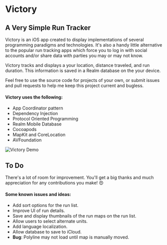 # Victory

## A Very Simple Run Tracker

Victory is an iOS app created to display implementations of several programming paradigms and technologies. It's also a handy little alternative to the popular run tracking apps which force you to log in with social accounts and/or share data with parties you may or may not know.

Victory tracks and displays a your location, distance traveled, and run duration. This information is saved in a Realm database on the your device.

Feel free to use the source code for projects of your own, or submit issues and pull requests to help me keep this project current and bugless.

#### Victory uses the following:

* App Coordinator pattern
* Dependency Injection
* Protocol Oriented Programming
* Realm Mobile Database
* Cocoapods
* MapKit and CoreLocation
* AVFoundation

![Victory Demo](Victory.gif)


## To Do

There's a lot of room for improvement. You'll get a big thanks and much appreciation for any contributions you make! 😍

#### Some known issues and ideas:

* Add sort options for the run list.
* Improve UI of run details.
* Save and display thumbnails of the run maps on the run list.
* Allow users to select alternate units.
* Add language localization.
* Allow database to save to iCloud.
* **Bug**: Polyline may not load until map is manually moved.